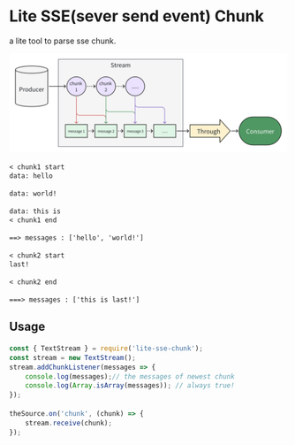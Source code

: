 # Lite SSE(sever send event) Chunk

a lite tool to parse sse chunk.

![stream profile](./stream.png)

```text
< chunk1 start
data: hello 

data: world!

data: this is
< chunk1 end

==> messages : ['hello', 'world!']

< chunk2 start
last!

< chunk2 end

===> messages : ['this is last!']

```

## Usage

```javascript
const { TextStream } = require('lite-sse-chunk');
const stream = new TextStream();
stream.addChunkListener(messages => {
    console.log(messages);// the messages of newest chunk
    console.log(Array.isArray(messages)); // always true!
});

theSource.on('chunk', (chunk) => {
    stream.receive(chunk);
});
```


